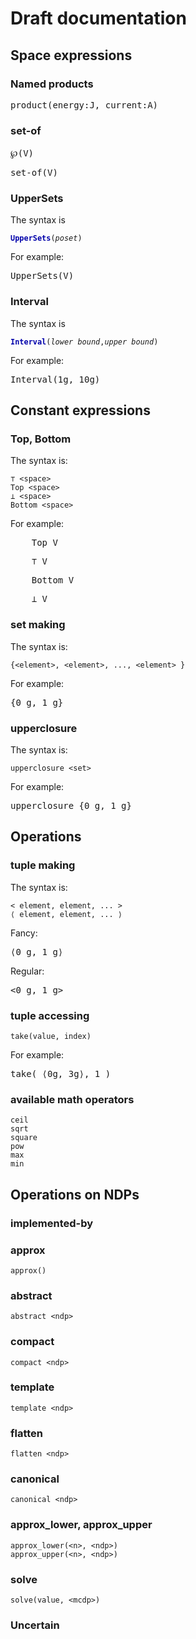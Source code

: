 <style type='text/css'>
.keyword {  
    font-weight: bold; 
    color: #00a;
}
.ph { /* placeholder */
    font-style: italic;
}
</style>

# Draft documentation

## Space expressions

### Named products  

<pre class='mcdp_poset'>
product(energy:J, current:A)
</pre>

### set-of

<pre class='mcdp_poset ex1'>
℘(V)
</pre>

<pre class='mcdp_poset ex1'>
set-of(V)
</pre>

### UpperSets

The syntax is

<pre><code><span class="keyword">UpperSets</span>(<span class='ph'>poset</span>)</code></pre>

For example:

<pre class='mcdp_poset'>
UpperSets(V)
</pre>

### Interval

The syntax is

<pre><code><span class="keyword">Interval</span>(<span class='ph'>lower bound</span>,<span class='ph'>upper bound</span>)</code></pre>

For example:

<pre class='mcdp_poset'>
Interval(1g, 10g)
</pre>


## Constant expressions

### Top, Bottom

The syntax is:

    ⊤ <space>
    Top <space>
    ⊥ <space>
    Bottom <space>

For example:

<pre class='mcdp_value'>
    Top V
</pre>

<pre class='mcdp_value'>
    ⊤ V
</pre>


<pre class='mcdp_value'>
    Bottom V
</pre>

<pre class='mcdp_value'>
    ⊥ V
</pre>
### set making

The syntax is:

    {<element>, <element>, ..., <element> }

For example:

<pre class='mcdp_value'>
{0 g, 1 g}
</pre>


### upperclosure

The syntax is:

    upperclosure <set>

For example:

<pre class='mcdp_value'>
upperclosure {0 g, 1 g}
</pre>


## Operations

### tuple making

The syntax is:

    < element, element, ... >
    ⟨ element, element, ... ⟩

Fancy:

<pre class='mcdp_value'>
⟨0 g, 1 g⟩
</pre>
    
Regular:

<pre class='mcdp_value'>
&lt;0 g, 1 g&gt;
</pre>

### tuple accessing

    take(value, index)

For example:

<pre class='mcdp_value'>
take( ⟨0g, 3g⟩, 1 )
</pre>


### available math operators

    ceil
    sqrt
    square
    pow
    max 
    min

## Operations on NDPs

### implemented-by

### approx

    approx()


### abstract

    abstract <ndp>

### compact

    compact <ndp>

### template

    template <ndp>

### flatten

    flatten <ndp>

### canonical

    canonical <ndp>

### approx_lower, approx_upper

    approx_lower(<n>, <ndp>)
    approx_upper(<n>, <ndp>)




### solve

    solve(value, <mcdp>)


### Uncertain

